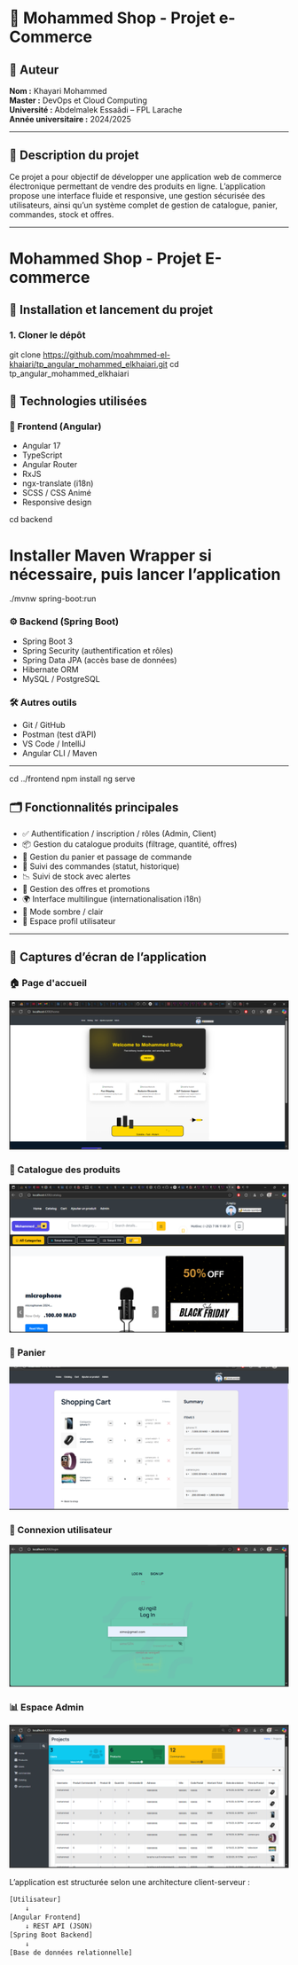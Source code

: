 # 🛒 Mohammed Shop - Projet e-Commerce

## 👤 Auteur
**Nom :** Khayari Mohammed  
**Master :** DevOps et Cloud Computing  
**Université :** Abdelmalek Essaâdi – FPL Larache  
**Année universitaire :** 2024/2025

---

## 📌 Description du projet

Ce projet a pour objectif de développer une application web de commerce électronique permettant de vendre des produits en ligne. L’application propose une interface fluide et responsive, une gestion sécurisée des utilisateurs, ainsi qu’un système complet de gestion de catalogue, panier, commandes, stock et offres.

---
# Mohammed Shop - Projet E-commerce

## 🚀 Installation et lancement du projet

### 1. Cloner le dépôt


git clone https://github.com/moahmmed-el-khaiari/tp_angular_mohammed_elkhaiari.git
cd tp_angular_mohammed_elkhaiari
## 🔧 Technologies utilisées

### 🎨 Frontend (Angular)
- Angular 17
- TypeScript
- Angular Router
- RxJS
- ngx-translate (i18n)
- SCSS / CSS Animé
- Responsive design


cd backend
# Installer Maven Wrapper si nécessaire, puis lancer l’application
./mvnw spring-boot:run
### ⚙️ Backend (Spring Boot)
- Spring Boot 3
- Spring Security (authentification et rôles)
- Spring Data JPA (accès base de données)
- Hibernate ORM
- MySQL / PostgreSQL

### 🛠 Autres outils
- Git / GitHub
- Postman (test d’API)
- VS Code / IntelliJ
- Angular CLI / Maven

---
cd ../frontend
npm install
ng serve
## 🗂 Fonctionnalités principales

- ✅ Authentification / inscription / rôles (Admin, Client)
- 📦 Gestion du catalogue produits (filtrage, quantité, offres)
- 🛒 Gestion du panier et passage de commande
- 🔄 Suivi des commandes (statut, historique)
- 📉 Suivi de stock avec alertes
- 🎁 Gestion des offres et promotions
- 🌍 Interface multilingue (internationalisation i18n)
- 🌙 Mode sombre / clair
- 👤 Espace profil utilisateur

---
## 📸 Captures d’écran de l’application

### 🏠 Page d'accueil
![Accueil](./screenshots/homepage.png)

### 🛒 Catalogue des produits
![Catalogue](./screenshots/catalog.png)

### 🧺 Panier
![Panier](./screenshots/cart.png)

### 👤 Connexion utilisateur
![Login](./screenshots/login.png)

### 📊 Espace Admin
![Admin](./screenshots/admindashboard.png)



L’application est structurée selon une architecture client-serveur :

```text
[Utilisateur]
    ↓
[Angular Frontend]
    ↓ REST API (JSON)
[Spring Boot Backend]
    ↓
[Base de données relationnelle]
